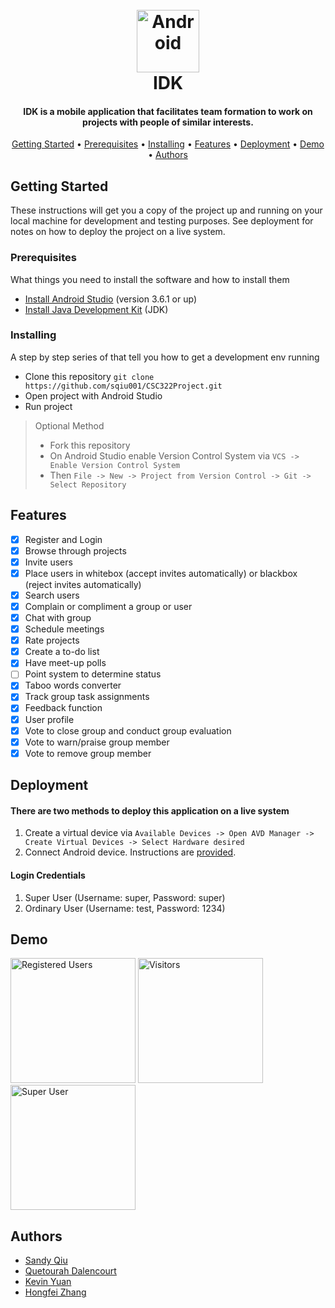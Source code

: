 <h1 align = "center"> 
  <br><a href="https://pixabay.com/users/ElisaRiva-1348268/?utm_source=link-attribution&amp;utm_medium=referral&amp;utm_campaign=image&amp;utm_content=1971128"><img src=https://cdn.pixabay.com/photo/2017/01/11/08/31/icon-1971128_1280.png alt="Android" width="100"></a></br>IDK </h1>
<h4 align = "center"> IDK is a mobile application that facilitates team formation to work on projects with people of similar interests. </h4> 
<p align="center">
  <a href="#Getting Started">Getting Started</a> •
  <a href="#Prerequisites">Prerequisites</a> •
  <a href="#Installing">Installing</a> •
  <a href="#Features">Features</a> •
  <a href="#Deployment">Deployment</a> •
  <a href="#Demo">Demo</a> •
  <a href="#Authors">Authors</a>
</p>

## Getting Started
These instructions will get you a copy of the project up and running on your local machine for development and testing purposes. 
See deployment for notes on how to deploy the project on a live system.
### Prerequisites
What things you need to install the software and how to install them
* [Install Android Studio](https://developer.android.com/studio) (version 3.6.1 or up)
* [Install Java Development Kit](https://www.oracle.com/java/technologies/javase-jdk14-downloads.html)  (JDK)
### Installing
A step by step series of that tell you how to get a development env running
* Clone this repository ```git clone https://github.com/sqiu001/CSC322Project.git```
* Open project with Android Studio
* Run project
> Optional Method
> * Fork this repository
> * On Android Studio enable Version Control System via ```VCS -> Enable Version Control System```
> * Then ```File -> New -> Project from Version Control -> Git -> Select Repository```
## Features
* [x] Register and Login
* [x] Browse through projects
* [x] Invite users
* [x] Place users in whitebox (accept invites automatically) or blackbox (reject invites automatically)
* [x] Search users 
* [x] Complain or compliment a group or user
* [x] Chat with group
* [x] Schedule meetings
* [x] Rate projects
* [x] Create a to-do list
* [x] Have meet-up polls
* [ ] Point system to determine status 
* [x] Taboo words converter
* [x] Track group task assignments
* [x] Feedback function
* [x] User profile 
* [x] Vote to close group and conduct group evaluation
* [x] Vote to warn/praise group member
* [x] Vote to remove group member
## Deployment
#### There are two methods to deploy this application on a live system
1. Create a virtual device via ```Available Devices -> Open AVD Manager -> Create Virtual Devices -> Select Hardware desired```
2. Connect Android device. Instructions are [provided](https://developer.android.com/studio/run/device).

#### Login Credentials
1. Super User (Username: super, Password: super)
2. Ordinary User (Username: test, Password: 1234)
## Demo
<a href="https://i.imgur.com/vrpLGly.gifv"><img src="https://i.imgur.com/LD0dFtV.jpg" width="200" title="Registered Users"/></a> <a href="https://i.imgur.com/4eQSeLW.gif"><img src="https://i.imgur.com/LD0dFtV.jpg" width="200" title="Visitors"/></a><img src="https://i.imgur.com/aliWLUb.gif" width="200" title="Super User"/> 

## Authors
* [Sandy Qiu](https://github.com/sqiu001)
* [Quetourah Dalencourt](https://github.com/Quetourah)
* [Kevin Yuan](https://github.com/yuankevin123)
* [Hongfei Zhang](https://github.com/HFZ321)
